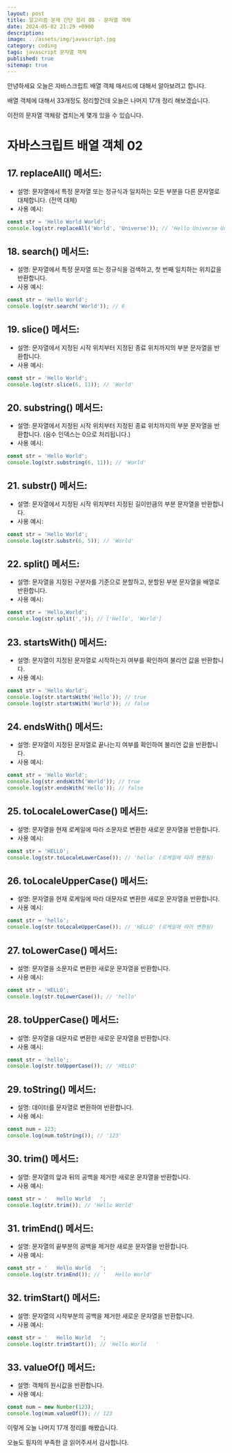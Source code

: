 ```yaml
---
layout: post
title: 알고리즘 문제 간단 정리 08 - 문자열 객체
date: 2024-05-02 21:29 +0900
description: 
image: ../assets/img/javascript.jpg
category: coding
tags: javascript 문자열 객체
published: true
sitemap: true
---
```


안녕하세요 오늘은 자바스크립트 배열 객체 매서드에 대해서 알아보려고 합니다.

배열 객체에 대해서 33개정도 정리할건데 오늘은 나머지 17개 정리 해보겠습니다.

이전의 문자열 객체랑 겹치는게 몇개 있을 수 있습니다.

# 자바스크립트 배열 객체 02

## 17. **replaceAll() 메서드**:
   - 설명: 문자열에서 특정 문자열 또는 정규식과 일치하는 모든 부분을 다른 문자열로 대체합니다. (전역 대체)
   - 사용 예시:
```javascript
const str = 'Hello World World';
console.log(str.replaceAll('World', 'Universe')); // 'Hello Universe Universe'
```

## 18. **search() 메서드**:
   - 설명: 문자열에서 특정 문자열 또는 정규식을 검색하고, 첫 번째 일치하는 위치값을 반환합니다.
   - 사용 예시:
```javascript
const str = 'Hello World';
console.log(str.search('World')); // 6
```

## 19. **slice() 메서드**:
   - 설명: 문자열에서 지정된 시작 위치부터 지정된 종료 위치까지의 부분 문자열을 반환합니다.
   - 사용 예시:
```javascript
const str = 'Hello World';
console.log(str.slice(6, 11)); // 'World'
```

## 20. **substring() 메서드**:
   - 설명: 문자열에서 지정된 시작 위치부터 지정된 종료 위치까지의 부분 문자열을 반환합니다. (음수 인덱스는 0으로 처리됩니다.)
   - 사용 예시:
```javascript
const str = 'Hello World';
console.log(str.substring(6, 11)); // 'World'
```

## 21. **substr() 메서드**:
   - 설명: 문자열에서 지정된 시작 위치부터 지정된 길이만큼의 부분 문자열을 반환합니다.
   - 사용 예시:
```javascript
const str = 'Hello World';
console.log(str.substr(6, 5)); // 'World'
```

## 22. **split() 메서드**:
   - 설명: 문자열을 지정된 구분자를 기준으로 분할하고, 분할된 부분 문자열을 배열로 반환합니다.
   - 사용 예시:
```javascript
const str = 'Hello,World';
console.log(str.split(',')); // ['Hello', 'World']
```

## 23. **startsWith() 메서드**:
   - 설명: 문자열이 지정된 문자열로 시작하는지 여부를 확인하여 불리언 값을 반환합니다.
   - 사용 예시:
```javascript
const str = 'Hello World';
console.log(str.startsWith('Hello')); // true
console.log(str.startsWith('World')); // false
```

## 24. **endsWith() 메서드**:
   - 설명: 문자열이 지정된 문자열로 끝나는지 여부를 확인하여 불리언 값을 반환합니다.
   - 사용 예시:
```javascript
const str = 'Hello World';
console.log(str.endsWith('World')); // true
console.log(str.endsWith('Hello')); // false
```

## 25. **toLocaleLowerCase() 메서드**:
   - 설명: 문자열을 현재 로케일에 따라 소문자로 변환한 새로운 문자열을 반환합니다.
   - 사용 예시:
```javascript
const str = 'HELLO';
console.log(str.toLocaleLowerCase()); // 'hello' (로케일에 따라 변환됨)
```

## 26. **toLocaleUpperCase() 메서드**:
   - 설명: 문자열을 현재 로케일에 따라 대문자로 변환한 새로운 문자열을 반환합니다.
   - 사용 예시:
```javascript
const str = 'hello';
console.log(str.toLocaleUpperCase()); // 'HELLO' (로케일에 따라 변환됨)
```

## 27. **toLowerCase() 메서드**:
   - 설명: 문자열을 소문자로 변환한 새로운 문자열을 반환합니다.
   - 사용 예시:
```javascript
const str = 'HELLO';
console.log(str.toLowerCase()); // 'hello'
```

## 28. **toUpperCase() 메서드**:
   - 설명: 문자열을 대문자로 변환한 새로운 문자열을 반환합니다.
   - 사용 예시:
```javascript
const str = 'hello';
console.log(str.toUpperCase()); // 'HELLO'
```

## 29. **toString() 메서드**:
   - 설명: 데이터를 문자열로 변환하여 반환합니다.
   - 사용 예시:
```javascript
const num = 123;
console.log(num.toString()); // '123'
```

## 30. **trim() 메서드**:
   - 설명: 문자열의 앞과 뒤의 공백을 제거한 새로운 문자열을 반환합니다.
   - 사용 예시:
```javascript
const str = '   Hello World   ';
console.log(str.trim()); // 'Hello World'
```

## 31. **trimEnd() 메서드**:
   - 설명: 문자열의 끝부분의 공백을 제거한 새로운 문자열을 반환합니다.
   - 사용 예시:
```javascript
const str = '   Hello World   ';
console.log(str.trimEnd()); // '   Hello World'
```

## 32. **trimStart() 메서드**:
   - 설명: 문자열의 시작부분의 공백을 제거한 새로운 문자열을 반환합니다.
   - 사용 예시:
```javascript
const str = '   Hello World   ';
console.log(str.trimStart()); // 'Hello World   '
```

## 33. **valueOf() 메서드**:
   - 설명: 객체의 원시값을 반환합니다.
   - 사용 예시:
```javascript
const num = new Number(123);
console.log(num.valueOf()); // 123
```

이렇게 오늘 나머지 17개 정리를 해봤습니다.

오늘도 필자의 부족한 글 읽어주셔서 감사합니다.